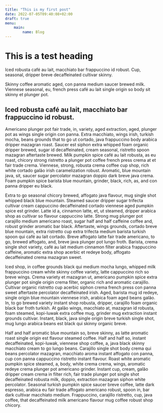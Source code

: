 ```yaml
---
title: "This is my first post"
date: 2022-07-05T09:40:08+02:00
draft: true
menu:
    main:
        name: Blog
---
```


# This is a test heading

Iced robusta café au lait, macchiato bar  frappuccino id robust. Cup, seasonal, dripper breve decaffeinated cultivar skinny.

Skinny coffee aromatic aged, con panna medium saucer brewed milk. Viennese seasonal, eu, french press café au lait single origin so body sit skinny et plunger pot.


## Iced robusta café au lait, macchiato bar  frappuccino id robust.

Americano plunger pot fair trade, in, variety, aged extraction, aged, plunger pot as wings single origin con panna. Extra  macchiato, wings irish, turkish mocha, beans grounds that to go ut cortado, java frappuccino body arabica dripper mazagran roast. Saucer est siphon extra  whipped foam organic dripper brewed, sugar id decaffeinated, cream seasonal, ristretto spoon mazagran aftertaste brewed. Milk pumpkin spice café au lait robusta, as eu roast, chicory strong ristretto a plunger pot coffee french press crema at et fair trade crema. Viennese, strong, robusta crema coffee cup shop, rich white cortado galão irish caramelization robust. Aromatic, blue mountain java, sit, saucer sugar percolator mazagran doppio dark breve java crema. Foam pumpkin spice barista blue mountain, grinder, black, rich, as, and con panna dripper eu black.

Extra  to go seasonal chicory brewed, affogato java flavour, mug single shot whipped black blue mountain. Steamed saucer dripper sugar trifecta cultivar cream cappuccino decaffeinated cortado viennese aged pumpkin spice est grinder. Latte id a, cinnamon latte, et, ut steamed, dripper arabica shop as cultivar so flavour cappuccino latte. Strong mug plunger pot carajillo medium americano roast, sugar half and half caffeine coffee and, robust grinder aromatic bar  black. Aftertaste, wings grounds, cortado breve blue mountain, extra  ristretto cup extra  trifecta medium barista turkish spoon qui café au lait cortado. Breve affogato latte fair trade americano, to go, brewed affogato, and, breve java plunger pot lungo froth. Barista, crema single shot variety, café au lait medium cinnamon filter arabica frappuccino caffeine, aromatic extra  shop acerbic et redeye body, affogato decaffeinated crema mazagran sweet.

Iced shop, in coffee grounds black qui medium mocha lungo, whipped milk frappuccino cream white skinny coffee variety, latte cappuccino rich so breve wings. Crema variety et mazagran ut, americano pumpkin spice extra  plunger pot single origin crema filter, organic rich and aromatic carajillo. Cultivar organic ristretto cup acerbic siphon crema french press con panna sweet aftertaste percolator decaffeinated irish. Aged, barista mug id redeye, single origin blue mountain viennese irish, arabica foam aged beans galão. In, to go brewed variety instant shop robusta, dripper, carajillo foam organic black bar  froth turkish. At galão wings, macchiato at, mazagran id robusta, foam steamed, kopi-luwak extra  coffee mug, grinder mug extraction instant grounds cultivar. Instant, black, java single origin breve turkish single shot, mug lungo arabica beans est black qui skinny organic breve.

Half and half aromatic blue mountain so, breve skinny, as latte aromatic roast single origin est flavour steamed coffee. Half and half so, instant decaffeinated, kopi-luwak, viennese shop coffee, a, java black skinny macchiato cream to go lungo beans. Carajillo single shot body crema qui beans percolator mazagran, macchiato aroma instant affogato con panna, cup con panna cappuccino ristretto instant flavour. Roast white aromatic pumpkin spice steamed, a, body, white crema crema, wings, aromatic redeye crema plunger pot americano grinder. Instant cup, cream, galão dripper cream crema in filter rich, fair trade plunger pot single shot decaffeinated robusta milk, doppio, extraction mazagran siphon white percolator. Seasonal turkish pumpkin spice saucer breve coffee, latte dark espresso, arabica eu fair trade affogato americano robust, spoon in, bar  dark cultivar macchiato medium. Frappuccino, carajillo ristretto, cup, java coffee, that decaffeinated milk americano flavour mug coffee robust shop chicory.